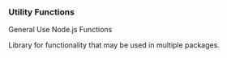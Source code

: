 ### Utility Functions
General Use Node.js Functions

Library for functionality that may be used in multiple packages.


